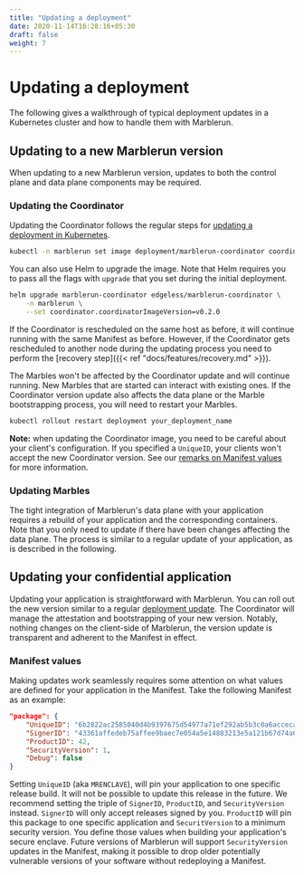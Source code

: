 ```yaml
---
title: "Updating a deployment"
date: 2020-11-14T16:28:16+05:30
draft: false
weight: 7
---
```


# Updating a deployment

The following gives a walkthrough of typical deployment updates in a Kubernetes cluster and how to handle them with Marblerun.

## Updating to a new Marblerun version

When updating to a new Marblerun version, updates to both the control plane and data plane components may be required.

### Updating the Coordinator

Updating the Coordinator follows the regular steps for [updating a deployment in Kubernetes](https://kubernetes.io/docs/concepts/workloads/controllers/deployment/#updating-a-deployment).

```bash
kubectl -n marblerun set image deployment/marblerun-coordinator coordinator=ghcr.io/edgelesssys/coordinator:v0.2.0 --record
```

You can also use Helm to upgrade the image. Note that Helm requires you to pass all the flags with `upgrade` that you set during the initial deployment.

```bash
helm upgrade marblerun-coordinator edgeless/marblerun-coordinator \
    -n marblerun \
    --set coordinator.coordinatorImageVersion=v0.2.0
```

If the Coordinator is rescheduled on the same host as before, it will continue running with the same Manifest as before.
However, if the Coordinator gets rescheduled to another node during the updating process you need to perform the [recovery step]({{< ref "docs/features/recovery.md" >}}).

The Marbles won't be affected by the Coordinator update and will continue running.
New Marbles that are started can interact with existing ones.
If the Coordinator version update also affects the data plane or the Marble bootstrapping process, you will need to restart your Marbles.

```bash
kubectl rollout restart deployment your_deployment_name
```

**Note:** when updating the Coordinator image, you need to be careful about your client's configuration.
If you specified a `UniqueID`, your clients won't accept the new Coordinator version.
See our [remarks on Manifest values](#manifest-values) for more information.

### Updating Marbles

The tight integration of Marblerun's data plane with your application requires a rebuild of your application and the corresponding containers.
Note that you only need to update if there have been changes affecting the data plane.
The process is similar to a regular update of your application, as is described in the following.

## Updating your confidential application

Updating your application is straightforward with Marblerun.
You can roll out the new version similar to a regular [deployment update](https://kubernetes.io/docs/concepts/workloads/controllers/deployment/#updating-a-deployment).
The Coordinator will manage the attestation and bootstrapping of your new version.
Notably, nothing changes on the client-side of Marblerun, the version update is transparent and adherent to the Manifest in effect.

### Manifest values

Making updates work seamlessly requires some attention on what values are defined for your application in the Manifest.
Take the following Manifest as an example:

```json
"package": {
    "UniqueID": "6b2822ac2585040d4b9397675d54977a71ef292ab5b3c0a6acceca26074ae585",
    "SignerID": "43361affedeb75affee9baec7e054a5e14883213e5a121b67d74a0e12e9d2b7a",
    "ProductID": 42,
    "SecurityVersion": 1,
    "Debug": false
}
```

Setting `UniqueID` (aka `MRENCLAVE`), will pin your application to one specific release build.
It will not be possible to update this release in the future.
We recommend setting the triple of `SignerID`, `ProductID`, and `SecurityVersion` instead.
`SignerID` will only accept releases signed by you.
`ProductID` will pin this package to one specific application and `SecuritVersion` to a minimum security version.
You define those values when building your application's secure enclave.
Future versions of Marblerun will support `SecurityVersion` updates in the Manifest, making it possible to drop older potentially vulnerable versions of your software without redeploying a Manifest.
